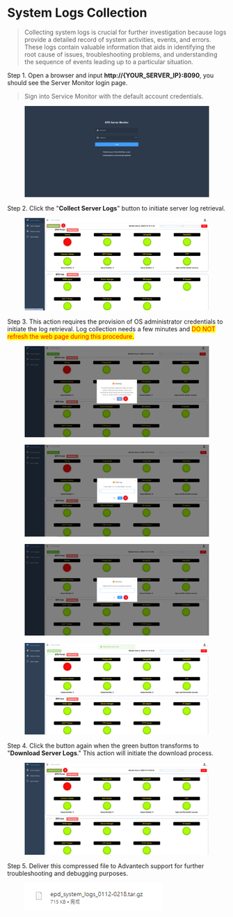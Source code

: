 # System Logs Collection

> Collecting system logs is crucial for further investigation because logs provide a detailed record of system activities, events, and errors. These logs contain valuable information that aids in identifying the root cause of issues, troubleshooting problems, and understanding the sequence of events leading up to a particular situation.

Step 1. Open a browser and input **http://{YOUR\_SERVER\_IP}:8090**, you should see the Server Monitor login page.

> Sign into Service Monitor with the default account credentials.

<figure><img src="../../../.gitbook/assets/image (184).png" alt=""><figcaption></figcaption></figure>

Step 2. Click the "**Collect Server Logs**" button to initiate server log retrieval.

<figure><img src="../../../.gitbook/assets/image (176).png" alt=""><figcaption></figcaption></figure>

Step 3. This action requires the provision of OS administrator credentials to initiate the log retrieval. Log collection needs a few minutes and <mark style="color:red;">DO NOT refresh the web page during this procedure.</mark>&#x20;

<figure><img src="../../../.gitbook/assets/image (177).png" alt=""><figcaption></figcaption></figure>

<figure><img src="../../../.gitbook/assets/image (178).png" alt=""><figcaption></figcaption></figure>

<figure><img src="../../../.gitbook/assets/image (179).png" alt=""><figcaption></figcaption></figure>

<figure><img src="../../../.gitbook/assets/image (180).png" alt=""><figcaption></figcaption></figure>

Step 4. Click the button again when the green button transforms to "**Download Server Logs**." This action will initiate the download process.

<figure><img src="../../../.gitbook/assets/image (182).png" alt=""><figcaption></figcaption></figure>

Step 5. Deliver this compressed file to Advantech support for further troubleshooting and debugging purposes.

<figure><img src="../../../.gitbook/assets/image (183).png" alt=""><figcaption></figcaption></figure>
